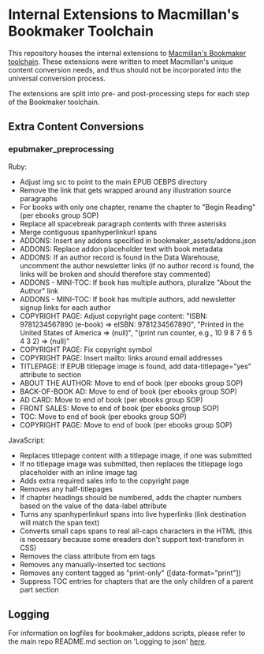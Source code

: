 # Internal Extensions to Macmillan's Bookmaker Toolchain

This repository houses the internal extensions to [Macmillan's Bookmaker toolchain](https://github.com/macmillanpublishers/bookmaker). These extensions were written to meet Macmillan's unique content conversion needs, and thus should not be incorporated into the universal conversion process.

The extensions are split into pre- and post-processing steps for each step of the Bookmaker toolchain.

## Extra Content Conversions

### epubmaker_preprocessing

Ruby:

* Adjust img src to point to the main EPUB OEBPS directory
* Remove the link that gets wrapped around any illustration source paragraphs
* For books with only one chapter, rename the chapter to "Begin Reading" (per ebooks group SOP)
* Replace all spacebreak paragraph contents with three asterisks
* Merge contiguous spanhyperlinkurl spans
* ADDONS: Insert any addons specified in bookmaker_assets/addons.json
* ADDONS: Replace addon placeholder text with book metadata
* ADDONS: If an author record is found in the Data Warehouse, uncomment the author newsletter links (if no author record is found, the links will be broken and should therefore stay commented)
* ADDONS - MINI-TOC: If book has multiple authors, pluralize "About the Author" link
* ADDONS - MINI-TOC: If book has multiple authors, add newsletter signup links for each author
* COPYRIGHT PAGE: Adjust copyright page content: "ISBN: 9781234567890 (e-book) => eISBN: 9781234567890", "Printed in the United States of America => (null)", "(print run counter, e.g., 10 9 8 7 6 5 4 3 2) => (null)"
* COPYRIGHT PAGE: Fix copyright symbol
* COPYRIGHT PAGE: Insert mailto: links around email addresses
* TITLEPAGE: If EPUB titlepage image is found, add data-titlepage="yes" attribute to section
* ABOUT THE AUTHOR: Move to end of book (per ebooks group SOP)
* BACK-OF-BOOK AD: Move to end of book (per ebooks group SOP)
* AD CARD: Move to end of book (per ebooks group SOP)
* FRONT SALES: Move to end of book (per ebooks group SOP)
* TOC: Move to end of book (per ebooks group SOP)
* COPYRIGHT PAGE: Move to end of book (per ebooks group SOP)

JavaScript:

* Replaces titlepage content with a titlepage image, if one was submitted
* If no titlepage image was submitted, then replaces the titlepage logo placeholder with an inline image tag
* Adds extra required sales info to the copyright page
* Removes any half-titlepages
* If chapter headings should be numbered, adds the chapter numbers based on the value of the data-label attribute
* Turns any spanhyperlinkurl spans into live hyperlinks (link destination will match the span text)
* Converts small caps spans to real all-caps characters in the HTML (this is necessary because some ereaders don't support text-transform in CSS)
* Removes the class attribute from em tags
* Removes any manually-inserted toc sections
* Removes any content tagged as "print-only" ([data-format="print"])
* Suppress TOC entries for chapters that are the only children of a parent part section

## Logging

For information on logfiles for bookmaker_addons scripts, please refer to the main repo README.md section on 'Logging to json' [here](https://github.com/macmillanpublishers/bookmaker#logging-to-json).
